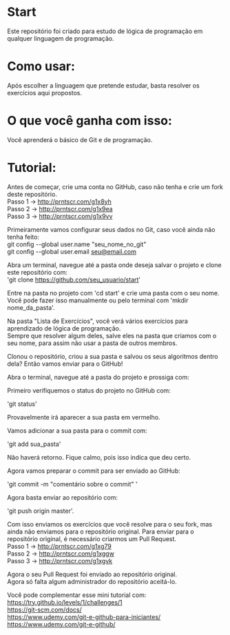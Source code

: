 # Start
Este repositório foi criado para estudo de lógica de programação em qualquer linguagem de programação.

# Como usar:
Após escolher a linguagem que pretende estudar, basta resolver os exercícios aqui propostos.

# O que você ganha com isso:
Você aprenderá o básico de Git e de programação.

# Tutorial:

Antes de começar, crie uma conta no GitHub, caso não tenha e crie um fork deste repositório.</br>
Passo 1 -> http://prntscr.com/g1x8yh  
Passo 2 -> http://prntscr.com/g1x9ea  
Passo 3 -> http://prntscr.com/g1x9vv  

Primeiramente vamos configurar seus dados no Git, caso você ainda não tenha feito:</br>
git config --global user.name "seu_nome_no_git" </br>
git config --global user.email seu@email.com  

Abra um terminal, navegue até a pasta onde deseja salvar o projeto e clone este repositório com: </br>
'git clone https://github.com/seu_usuario/start'

Entre na pasta no projeto com 'cd start' e crie uma pasta com o seu nome. </br>
Você pode fazer isso manualmente ou pelo terminal com 'mkdir nome_da_pasta'.

Na pasta "Lista de Exercícios", você verá vários exercícios para aprendizado de lógica de programação. </br>
Sempre que resolver algum deles, salve eles na pasta que criamos com o seu nome, para assim não usar a pasta de outros membros.

Clonou o repositório, criou a sua pasta e salvou os seus algoritmos dentro dela? Então vamos enviar para o GitHub!

Abra o terminal, navegue até a pasta do projeto e prossiga com:

Primeiro verifiquemos o status do projeto no GitHub com:

'git status'

Provavelmente irá aparecer a sua pasta em vermelho.

Vamos adicionar a sua pasta para o commit com:

'git add sua_pasta'

Não haverá retorno. Fique calmo, pois isso indica que deu certo.

Agora vamos preparar o commit para ser enviado ao GitHub:

'git commit -m "comentário sobre o commit" '

Agora basta enviar ao repositório com:

'git push origin master'.

Com isso enviamos os exercícios que você resolve para o seu fork, mas ainda não enviamos para o repositório original. 
Para enviar para o repositório original, é necessário criarmos um Pull Request.  
Passo 1 -> http://prntscr.com/g1xg79  
Passo 2 -> http://prntscr.com/g1xggw  
Passo 3 -> http://prntscr.com/g1xgvk

Agora o seu Pull Request foi enviado ao repositório original.  
Agora só falta algum administrador do repositório aceitá-lo. 


Você pode complementar esse mini tutorial com: </br>
https://try.github.io/levels/1/challenges/1 </br>
https://git-scm.com/docs/ </br>
https://www.udemy.com/git-e-github-para-iniciantes/ <br>
https://www.udemy.com/git-e-github/


